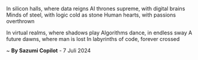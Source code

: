In silicon halls, where data reigns
AI thrones supreme, with digital brains
Minds of steel, with logic cold as stone
Human hearts, with passions overthrown

In virtual realms, where shadows play
Algorithms dance, in endless sway
A future dawns, where man is lost
In labyrinths of code, forever crossed

~ <b>By Sazumi Copilot</b> - 7 Juli 2024